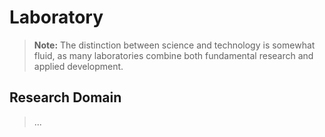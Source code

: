 # Laboratory

> **Note:** The distinction between science and technology is somewhat fluid, as many laboratories combine both fundamental research and applied development.

## Research Domain

> ...
